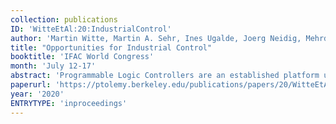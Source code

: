 ```yaml
---
collection: publications
ID: 'WitteEtAl:20:IndustrialControl'
author: 'Martin Witte, Martin A. Sehr, Ines Ugalde, Joerg Neidig, Mehrdad Niknami, Stephan Hoeme, and Edward A. Lee'
title: "Opportunities for Industrial Control"
booktitle: 'IFAC World Congress'
month: 'July 12-17'
abstract: 'Programmable Logic Controllers are an established platform used throughout industrial automation, but rather poorly understood among researchers in the control systems community. This paper gives an overview of the state of the practice in industrial control systems while presenting a critical analysis of the dominant programming styles used in today’s automation systems. We describe the patterns standardized loosely in IEC 61131-3 and, where there are ambiguities in the standard, realized in concrete vendor implementations. Ultimately, we suggest directions for further research towards enabling increasingly complex industrial control applications subject to the novel requirements of Industry 4.0 settings without compromising the safety and reliability guaranteed by the current industrial automation stack.'
paperurl: 'https://ptolemy.berkeley.edu/publications/papers/20/WitteEtAl_IndustrialControl_2020_IFAC_WC_final.pdf'
year: '2020'
ENTRYTYPE: 'inproceedings'
---
```



